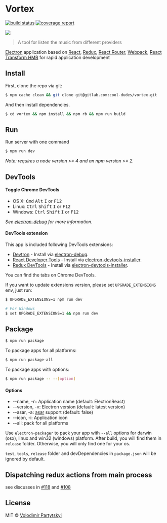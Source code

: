 # Vortex

[![build status](https://gitlab.com/cool-dudes/vortex/badges/master/build.svg)](https://gitlab.com/cool-dudes/vortex/commits/master)
[![coverage report](https://gitlab.com/cool-dudes/vortex/badges/master/coverage.svg)](https://gitlab.com/cool-dudes/vortex/commits/master)

![](./erb-logo.png)

> A tool for listen the music from different providers

[Electron](http://electron.atom.io/) application based on [React](https://facebook.github.io/react/), [Redux](https://github.com/reactjs/redux), [React Router](https://github.com/reactjs/react-router), [Webpack](http://webpack.github.io/docs/), [React Transform HMR](https://github.com/gaearon/react-transform-hmr) for rapid application development


## Install

First, clone the repo via git:

```bash
$ npm cache clean && git clone git@gitlab.com:cool-dudes/vortex.git
```

And then install dependencies.

```bash
$ cd vortex && npm install && npm rb && npm run build
```

## Run

Run server with one command

```bash
$ npm run dev
```

*Note: requires a node version >= 4 and an npm version >= 2.*


## DevTools

#### Toggle Chrome DevTools

- OS X: <kbd>Cmd</kbd> <kbd>Alt</kbd> <kbd>I</kbd> or <kbd>F12</kbd>
- Linux: <kbd>Ctrl</kbd> <kbd>Shift</kbd> <kbd>I</kbd> or <kbd>F12</kbd>
- Windows: <kbd>Ctrl</kbd> <kbd>Shift</kbd> <kbd>I</kbd> or <kbd>F12</kbd>

*See [electron-debug](https://github.com/sindresorhus/electron-debug) for more information.*

#### DevTools extension

This app is included following DevTools extensions:

* [Devtron](https://github.com/electron/devtron) - Install via [electron-debug](https://github.com/sindresorhus/electron-debug).
* [React Developer Tools](https://github.com/facebook/react-devtools) - Install via [electron-devtools-installer](https://github.com/GPMDP/electron-devtools-installer).
* [Redux DevTools](https://github.com/zalmoxisus/redux-devtools-extension) - Install via [electron-devtools-installer](https://github.com/GPMDP/electron-devtools-installer).

You can find the tabs on Chrome DevTools.

If you want to update extensions version, please set `UPGRADE_EXTENSIONS` env, just run:

```bash
$ UPGRADE_EXTENSIONS=1 npm run dev

# For Windows
$ set UPGRADE_EXTENSIONS=1 && npm run dev
```


## Package

```bash
$ npm run package
```

To package apps for all platforms:

```bash
$ npm run package-all
```

To package apps with options:

```bash
$ npm run package -- --[option]
```

#### Options

- --name, -n: Application name (default: ElectronReact)
- --version, -v: Electron version (default: latest version)
- --asar, -a: [asar](https://github.com/atom/asar) support (default: false)
- --icon, -i: Application icon
- --all: pack for all platforms

Use `electron-packager` to pack your app with `--all` options for darwin (osx), linux and win32 (windows) platform. After build, you will find them in `release` folder. Otherwise, you will only find one for your os.

`test`, `tools`, `release` folder and devDependencies in `package.json` will be ignored by default.

## Dispatching redux actions from main process

see discusses in [#118](https://github.com/chentsulin/electron-react-boilerplate/issues/118) and [#108](https://github.com/chentsulin/electron-react-boilerplate/issues/108)

## License
MIT © [Volodimir Partytskyi](https://github.com/0bman)
